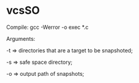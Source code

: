 # vcsSO

Compile: gcc -Werror -o exec *.c

Arguments:

  -t => directories that are a target to be snapshoted;
  
  -s => safe space directory;
  
  -o => output path of snapshots;
